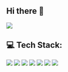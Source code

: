 ## Hi there 👋
[![](https://visitcount.itsvg.in/api?id=PUXSY&label=Profile%20Views&color=7&icon=0&pretty=true)](https://visitcount.itsvg.in)


## 💻 Tech Stack:
[![](https://camo.githubusercontent.com/0975e0567b04603846bc4e36922def2b52d708fd0458b2d0abee5f6dd8fae3bd/68747470733a2f2f696d672e736869656c64732e696f2f62616467652f707974686f6e2d3336373041303f7374796c653d666c6174266c6f676f3d707974686f6e266c6f676f436f6c6f723d666664643534)](https://camo.githubusercontent.com/0975e0567b04603846bc4e36922def2b52d708fd0458b2d0abee5f6dd8fae3bd/68747470733a2f2f696d672e736869656c64732e696f2f62616467652f707974686f6e2d3336373041303f7374796c653d666c6174266c6f676f3d707974686f6e266c6f676f436f6c6f723d666664643534) [![](https://camo.githubusercontent.com/01a6ecce2136788bd37490919ec4f056a24de62134b928f6c7c1c283673cc754/68747470733a2f2f696d672e736869656c64732e696f2f62616467652f632d2532333030353939432e7376673f7374796c653d666c6174266c6f676f3d63266c6f676f436f6c6f723d7768697465)](https://camo.githubusercontent.com/01a6ecce2136788bd37490919ec4f056a24de62134b928f6c7c1c283673cc754/68747470733a2f2f696d672e736869656c64732e696f2f62616467652f632d2532333030353939432e7376673f7374796c653d666c6174266c6f676f3d63266c6f676f436f6c6f723d7768697465) [![](https://camo.githubusercontent.com/e74b12ebc6aeeaba33c8861391ccb70a4d0d7c87d3160a058837344b934536dc/68747470733a2f2f696d672e736869656c64732e696f2f62616467652f632b2b2d2532333030353939432e7376673f7374796c653d666c6174266c6f676f3d63253242253242266c6f676f436f6c6f723d7768697465)](https://camo.githubusercontent.com/e74b12ebc6aeeaba33c8861391ccb70a4d0d7c87d3160a058837344b934536dc/68747470733a2f2f696d672e736869656c64732e696f2f62616467652f632b2b2d2532333030353939432e7376673f7374796c653d666c6174266c6f676f3d63253242253242266c6f676f436f6c6f723d7768697465) [![](https://camo.githubusercontent.com/2ecce177af015ad041b013a2af08f434773f981a9c9a5b1fbb21b11fe45b3b2d/68747470733a2f2f696d672e736869656c64732e696f2f62616467652f68746d6c352d2532334533344632362e7376673f7374796c653d666c6174266c6f676f3d68746d6c35266c6f676f436f6c6f723d7768697465)](https://camo.githubusercontent.com/2ecce177af015ad041b013a2af08f434773f981a9c9a5b1fbb21b11fe45b3b2d/68747470733a2f2f696d672e736869656c64732e696f2f62616467652f68746d6c352d2532334533344632362e7376673f7374796c653d666c6174266c6f676f3d68746d6c35266c6f676f436f6c6f723d7768697465) [![](https://camo.githubusercontent.com/537a691f5001345a0bde6d7b601390b0604fbfa2369cab67787faca846f95d8f/68747470733a2f2f696d672e736869656c64732e696f2f62616467652f6769746875622d2532333132313031312e7376673f7374796c653d666c6174266c6f676f3d676974687562266c6f676f436f6c6f723d7768697465)](https://camo.githubusercontent.com/537a691f5001345a0bde6d7b601390b0604fbfa2369cab67787faca846f95d8f/68747470733a2f2f696d672e736869656c64732e696f2f62616467652f6769746875622d2532333132313031312e7376673f7374796c653d666c6174266c6f676f3d676974687562266c6f676f436f6c6f723d7768697465) [![](https://camo.githubusercontent.com/908a46646c0853eca8399a470b6e1d80b2e6b8404ce079ffb149ebba08180976/68747470733a2f2f696d672e736869656c64732e696f2f62616467652f6769742d2532334630353033332e7376673f7374796c653d666c6174266c6f676f3d676974266c6f676f436f6c6f723d7768697465)](https://camo.githubusercontent.com/908a46646c0853eca8399a470b6e1d80b2e6b8404ce079ffb149ebba08180976/68747470733a2f2f696d672e736869656c64732e696f2f62616467652f6769742d2532334630353033332e7376673f7374796c653d666c6174266c6f676f3d676974266c6f676f436f6c6f723d7768697465) [![](https://camo.githubusercontent.com/c89585dcc71c55cef787970b336a552ee9dc4acb8b3e38a8e13231e1b08c7ca4/68747470733a2f2f696d672e736869656c64732e696f2f62616467652f746f722d2532333745343739382e7376673f7374796c653d666c6174266c6f676f3d746f722d70726f6a656374266c6f676f436f6c6f723d7768697465)](https://camo.githubusercontent.com/c89585dcc71c55cef787970b336a552ee9dc4acb8b3e38a8e13231e1b08c7ca4/68747470733a2f2f696d672e736869656c64732e696f2f62616467652f746f722d2532333745343739382e7376673f7374796c653d666c6174266c6f676f3d746f722d70726f6a656374266c6f676f436f6c6f723d7768697465) 
